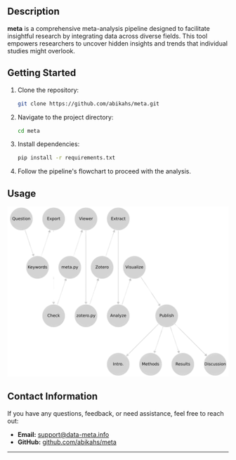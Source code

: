 ## Description

**meta** is a comprehensive meta-analysis pipeline designed to facilitate insightful research by integrating data across diverse fields. This tool empowers researchers to uncover hidden insights and trends that individual studies might overlook.

## Getting Started

1. Clone the repository:
   ```bash
   git clone https://github.com/abikahs/meta.git
   ```
2. Navigate to the project directory:
   ```bash
   cd meta
   ```
3. Install dependencies:
   ```bash
   pip install -r requirements.txt
   ```
4. Follow the pipeline's flowchart to proceed with the analysis.

## Usage
<p>
  <img src="./pipe.png" alt="pipeline" width="700">
</p>

## Contact Information

If you have any questions, feedback, or need assistance, feel free to reach out:

- **Email:** [support@data-meta.info](mailto:support@data-meta.info)
- **GitHub:** [github.com/abikahs/meta](https://github.com/abikahs/meta)

---

